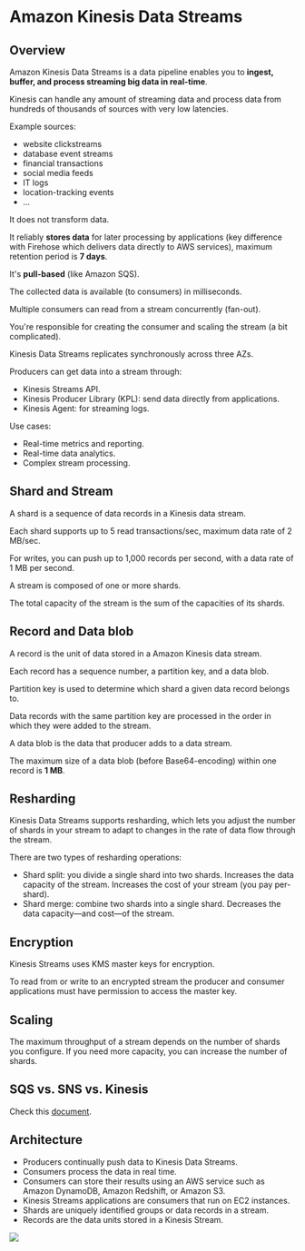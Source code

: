 # Amazon Kinesis Data Streams

## Overview

Amazon Kinesis Data Streams is a data pipeline enables you to **ingest, buffer, and process streaming big data in real-time**.

Kinesis can handle any amount of streaming data and process data from hundreds of thousands of sources with very low latencies.

Example sources:
- website clickstreams
- database event streams
- financial transactions
- social media feeds
- IT logs
- location-tracking events
- ...

It does not transform data.

It reliably **stores data** for later processing by applications (key difference with Firehose which delivers data directly to AWS services), maximum retention period is **7 days**.

It's **pull-based** (like Amazon SQS).

The collected data is available (to consumers) in milliseconds.

Multiple consumers can read from a stream concurrently (fan-out).

You're responsible for creating the consumer and scaling the stream (a bit complicated).

Kinesis Data Streams replicates synchronously across three AZs.

Producers can get data into a stream through:
- Kinesis Streams API.
- Kinesis Producer Library (KPL): send data directly from applications.
- Kinesis Agent: for streaming logs.

Use cases:
- Real-time metrics and reporting.
- Real-time data analytics.
- Complex stream processing.


## Shard and Stream

A shard is a sequence of data records in a Kinesis data stream.

Each shard supports up to 5 read transactions/sec, maximum data rate of 2 MB/sec.

For writes, you can push up to 1,000 records per second, with a data rate of 1 MB per second.

A stream is composed of one or more shards.

The total capacity of the stream is the sum of the capacities of its shards.


## Record and Data blob

A record is the unit of data stored in a Amazon Kinesis data stream.

Each record has a sequence number, a partition key, and a data blob.

Partition key is used to determine which shard a given data record belongs to.

Data records with the same partition key are processed in the order in which they were added to the stream.

A data blob is the data that producer adds to a data stream.

The maximum size of a data blob (before Base64-encoding) within one record is **1 MB**.


## Resharding

Kinesis Data Streams supports resharding, which lets you adjust the number of shards in your stream to adapt to changes in the rate of data flow through the stream.

There are two types of resharding operations:
- Shard split: you divide a single shard into two shards. Increases the data capacity of the stream. Increases the cost of your stream (you pay per-shard).
- Shard merge: combine two shards into a single shard. Decreases the data capacity—and cost—of the stream.


## Encryption

Kinesis Streams uses KMS master keys for encryption.

To read from or write to an encrypted stream the producer and consumer applications must have permission to access the master key.


## Scaling

The maximum throughput of a stream depends on the number of shards you configure. If you need more capacity, you can increase the number of shards.


## SQS vs. SNS vs. Kinesis

Check this [document](/devops/aws/app-integration/sqs#sqs-vs-sns-vs-kinesis).


## Architecture

- Producers continually push data to Kinesis Data Streams.
- Consumers process the data in real time.
- Consumers can store their results using an AWS service such as Amazon DynamoDB, Amazon Redshift, or Amazon S3.
- Kinesis Streams applications are consumers that run on EC2 instances.
- Shards are uniquely identified groups or data records in a stream.
- Records are the data units stored in a Kinesis Stream.

![](https://digitalcloud.training/wp-content/uploads/2022/01/Kinesis-1.jpg)